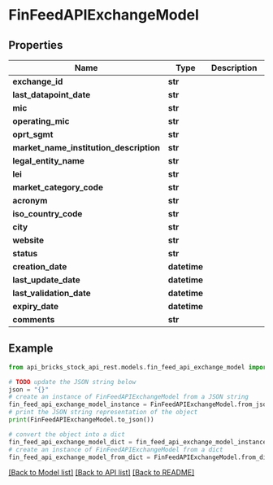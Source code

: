 # FinFeedAPIExchangeModel


## Properties

Name | Type | Description | Notes
------------ | ------------- | ------------- | -------------
**exchange_id** | **str** |  | [optional] 
**last_datapoint_date** | **str** |  | [optional] 
**mic** | **str** |  | [optional] 
**operating_mic** | **str** |  | [optional] 
**oprt_sgmt** | **str** |  | [optional] 
**market_name_institution_description** | **str** |  | [optional] 
**legal_entity_name** | **str** |  | [optional] 
**lei** | **str** |  | [optional] 
**market_category_code** | **str** |  | [optional] 
**acronym** | **str** |  | [optional] 
**iso_country_code** | **str** |  | [optional] 
**city** | **str** |  | [optional] 
**website** | **str** |  | [optional] 
**status** | **str** |  | [optional] 
**creation_date** | **datetime** |  | [optional] 
**last_update_date** | **datetime** |  | [optional] 
**last_validation_date** | **datetime** |  | [optional] 
**expiry_date** | **datetime** |  | [optional] 
**comments** | **str** |  | [optional] 

## Example

```python
from api_bricks_stock_api_rest.models.fin_feed_api_exchange_model import FinFeedAPIExchangeModel

# TODO update the JSON string below
json = "{}"
# create an instance of FinFeedAPIExchangeModel from a JSON string
fin_feed_api_exchange_model_instance = FinFeedAPIExchangeModel.from_json(json)
# print the JSON string representation of the object
print(FinFeedAPIExchangeModel.to_json())

# convert the object into a dict
fin_feed_api_exchange_model_dict = fin_feed_api_exchange_model_instance.to_dict()
# create an instance of FinFeedAPIExchangeModel from a dict
fin_feed_api_exchange_model_from_dict = FinFeedAPIExchangeModel.from_dict(fin_feed_api_exchange_model_dict)
```
[[Back to Model list]](../README.md#documentation-for-models) [[Back to API list]](../README.md#documentation-for-api-endpoints) [[Back to README]](../README.md)


